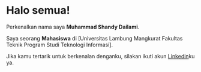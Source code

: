 # Halo semua! 

Perkenalkan nama saya **Muhammad Shandy Dailami**.

Saya seorang **Mahasiswa** di [Universitas Lambung Mangkurat Fakultas Teknik Program Studi Teknologi Informasi].

Jika kamu tertarik untuk berkenalan denganku, silakan ikuti akun [Linkedin](https://www.linkedin.com/in/muhammadshandydailami/)ku ya.
